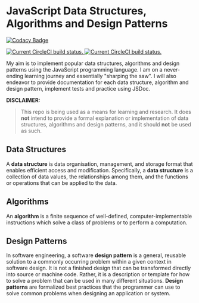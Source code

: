# JavaScript Data Structures, Algorithms and Design Patterns

[![Codacy Badge](https://api.codacy.com/project/badge/Grade/7701931ec30b453ea7baa3fc0acb1d38)](https://app.codacy.com/gh/gpoliko/js-data-structures?utm_source=github.com&utm_medium=referral&utm_content=gpoliko/js-data-structures&utm_campaign=Badge_Grade)

<p>
  <a href="https://app.circleci.com/pipelines/github/gpoliko/js-data-structures">
    <img src="https://circleci.com/gh/gpoliko/js-data-structures.svg?style=shield" alt="Current CircleCI build status." />
  </a>
  <a href="https://codecov.io/gh/gpoliko/js-data-structures">
    <img src="https://codecov.io/gh/gpoliko/js-data-structures/branch/main/graph/badge.svg?token=BL1VWS05XI" alt="Current CircleCI build status." />
  </a>
</p>

My aim is to implement popular data structures, algorithms and design patterns using the JavaScript programming language. I am on a never-ending learning journey and essentially "sharping the saw". I will also endeavor to provide documentation for each data structure, algorithm and design pattern, implement tests and practice using JSDoc.

**DISCLAIMER:**
> This repo is being used as a means for learning and research. It does **not** intend to provide a formal explanation or implementation of data structures, algorithms and design patterns, and it should **not** be used as such.

## Data Structures
A **data structure** is data organisation, management, and storage format that enables efficient access and modification. Specifically, a **data structure** is a collection of data values, the relationships among them, and the functions or operations that can be applied to the data.

## Algorithms
An **algorithm** is a finite sequence of well-defined, computer-implementable instructions which solve a class of problems or to perform a computation.

## Design Patterns
In software engineering, a software **design pattern** is a general, reusable solution to a commonly occurring problem within a given context in software design. It is not a finished design that can be transformed directly into source or machine code. Rather, it is a description or template for how to solve a problem that can be used in many different situations. **Design patterns** are formalized best practices that the programmer can use to solve common problems when designing an application or system. 
